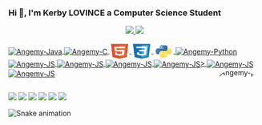 ### Hi 👋, I'm Kerby LOVINCE a Computer Science Student


 <div align="center">
  <a href="https://github.com/kerby509">
  <img height="180em" src="https://github-readme-stats.vercel.app/api?username=kerby509&theme=github_dark&show_icons=true"/>
  <img height="180em" src="https://github-readme-stats.vercel.app/api/top-langs/?username=kerby509&layout=compact&langs_count=7&theme=github_dark"/>
</div>
<div style="display: inline_block"><br>
  <img align="center" alt="Angemy-Java" height="30" width="40" src="https://cdn.jsdelivr.net/gh/devicons/devicon/icons/java/java-original-wordmark.svg">
  <img align="center" alt="Angemy-C" height="30" width="40" src="https://cdn.jsdelivr.net/gh/devicons/devicon/icons/c/c-original.svg">
  <img align="center" alt="Angemy-HTML" height="30" width="40" src="https://raw.githubusercontent.com/devicons/devicon/master/icons/html5/html5-original.svg">
  <img align="center" alt="Angemy-CSS" height="30" width="40" src="https://raw.githubusercontent.com/devicons/devicon/master/icons/css3/css3-original.svg">
  <img align="center" alt="Angemy-Python" height="30" width="40" src="https://raw.githubusercontent.com/devicons/devicon/master/icons/python/python-original.svg">
 
  <img align="center" alt="Angemy-Python" height="30" width="40" src="https://cdn.jsdelivr.net/gh/devicons/devicon/icons/angularjs/angularjs-original.svg" />
          
  <img align="center" alt="Angemy-JS" height="30" width="40" src="https://cdn.jsdelivr.net/gh/devicons/devicon/icons/javascript/javascript-original.svg">
  <img align="center" alt="Angemy-JS" height="30" width="40" src="https://cdn.jsdelivr.net/gh/devicons/devicon/icons/php/php-original.svg">
  <img align="center" alt="Angemy-JS" height="30" width="40" src="https://cdn.jsdelivr.net/gh/devicons/devicon/icons/mysql/mysql-original-wordmark.svg">
  <img align="center" alt="Angemy-JS" height="30" width="40" src="https://cdn.jsdelivr.net/gh/devicons/devicon/icons/postgresql/postgresql-original-wordmark.svg" />>
 <img align="center" alt="Angemy-JS" height="30" width="40" src="https://cdn.jsdelivr.net/gh/devicons/devicon/icons/react/react-original-wordmark.svg">
  <img align="center" alt="Angemy-JS" height="30" width="40" src="https://cdn.jsdelivr.net/gh/devicons/devicon/icons/sqlite/sqlite-original-wordmark.svg">

<img align="right" alt="Angemy-pic" height="150" style="border-radius:50px;" src="https://blog.lg.com.br/wp-content/uploads/2019/11/tecnologia-e-ser-humano-1.png">

</div>
  
  ##
 
<div> 
  <a href="https://twitter.com/Kerbylovince1" target="_blank"><img src="https://img.shields.io/badge/Twitter-1DA1F2?style=for-the-badge&logo=twitter&logoColor=white" target="_blank"></a>
  <a href="https://www.instagram.com/kerbykebodor/" target="_blank"><img src="https://img.shields.io/badge/-Instagram-%23E4405F?style=for-the-badge&logo=instagram&logoColor=white" target="_blank"></a>
 	<a href="https://www.facebook.com/kerbykebodor.lovince/" target="_blank"><img src="https://img.shields.io/badge/Facebook-1877F2?style=for-the-badge&logo=facebook&logoColor=white" target="_blank"></a>
 <a href="https://discord.com/channels/@me" target="_blank"><img src="https://img.shields.io/badge/Discord-7289DA?style=for-the-badge&logo=discord&logoColor=white" target="_blank"></a> 
  <a href = "mailto:lovincekerby99@gmail.com"><img src="https://img.shields.io/badge/Gmail-D14836?style=for-the-badge&logo=gmail&logoColor=white"></a>
  <a href="https://www.linkedin.com/in/kerby-lovince-a25874142/" target="_blank"><img src="https://img.shields.io/badge/-LinkedIn-%230077B5?style=for-the-badge&logo=linkedin&logoColor=white" target="_blank"></a> 
 
  ![Snake animation](https://github.com/kerby509/snake/blob/output/github-contribution-grid-snake.svg)
 
</div>
